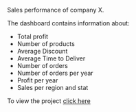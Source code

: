 Sales performance of company X.

The dashboard contains information about:

* Total profit
* Number of products
* Average Discount
* Average Time to Deliver
* Number of orders
* Number of orders per year
* Profit per year
* Sales per region and stat

To view the project [click here](https://public.tableau.com/views/SalePerformanceDashboard_16681504396780/Dashboard2?:language=en-US&:display_count=n&:origin=viz_share_link)
